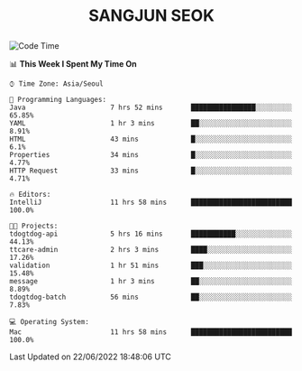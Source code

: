 <h1>
 <p align="center">
   SANGJUN SEOK
 </p>
</h1>

<!--START_SECTION:waka-->
![Code Time](http://img.shields.io/badge/Code%20Time-0%20secs-blue)

📊 **This Week I Spent My Time On** 

```text
⌚︎ Time Zone: Asia/Seoul

💬 Programming Languages: 
Java                     7 hrs 52 mins       ████████████████░░░░░░░░░   65.85% 
YAML                     1 hr 3 mins         ██░░░░░░░░░░░░░░░░░░░░░░░   8.91% 
HTML                     43 mins             █░░░░░░░░░░░░░░░░░░░░░░░░   6.1% 
Properties               34 mins             █░░░░░░░░░░░░░░░░░░░░░░░░   4.77% 
HTTP Request             33 mins             █░░░░░░░░░░░░░░░░░░░░░░░░   4.71%

🔥 Editors: 
IntelliJ                 11 hrs 58 mins      █████████████████████████   100.0%

🐱‍💻 Projects: 
tdogtdog-api             5 hrs 16 mins       ███████████░░░░░░░░░░░░░░   44.13% 
ttcare-admin             2 hrs 3 mins        ████░░░░░░░░░░░░░░░░░░░░░   17.26% 
validation               1 hr 51 mins        ███░░░░░░░░░░░░░░░░░░░░░░   15.48% 
message                  1 hr 3 mins         ██░░░░░░░░░░░░░░░░░░░░░░░   8.89% 
tdogtdog-batch           56 mins             ██░░░░░░░░░░░░░░░░░░░░░░░   7.83%

💻 Operating System: 
Mac                      11 hrs 58 mins      █████████████████████████   100.0%

```


 Last Updated on 22/06/2022 18:48:06 UTC
<!--END_SECTION:waka-->
